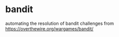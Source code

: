 # bandit
automating the resolution of bandit challenges from https://overthewire.org/wargames/bandit/
